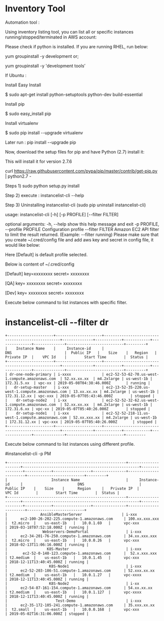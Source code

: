 Inventory Tool
============

Automation tool : 

Using inventory listing tool, you can list all or specific instances running/stopped/terminated in AWS account:

Please check if python is installed. If you are running RHEL, run below:

yum groupinstall -y development
or;

yum groupinstall -y 'development tools’

If Ubuntu :

Install Easy Install

$ sudo apt-get install python-setuptools python-dev build-essential 

Install pip

$ sudo easy_install pip 

Install virtualenv

$ sudo pip install --upgrade virtualenv 

Later run : pip install --upgrade pip

Now, download the setup files for pip and have Python (2.7) install it:

This will install it for version 2.7.6


curl https://raw.githubusercontent.com/pypa/pip/master/contrib/get-pip.py | python2.7 -



Steps 1) sudo python setup.py install

Step 2) execute : instancelist-cli --help 

Step 3) Uninstalling instancelist-cli (sudo pip uninstall instancelist-cli) 


usage: instancelist-cli [-h] [-p PROFILE] [--filter FILTER]

optional arguments:
  -h, --help            show this help message and exit
    -p PROFILE, --profile PROFILE
                            Configuration profile
                              --filter FILTER       Amazon EC2 API filter to limit the result returned.
                                                      (Example: --filter running)
Please make sure that you create ~/.cred/config file and add aws key and secret in config file, it would like below:

Here [Default]  is default profile selected.

Below is content of ~/.cred/config 

[Default] 
key=xxxxxxxx
secret= xxxxxxxx
                                                             
[QA]
key= xxxxxxxx
secret= xxxxxxxx
                                                                    
[Dev]
key= xxxxxxxx
secret= xxxxxxxx

Execute below command to list instances with specific filter. 

# instancelist-cli --filter dr 

```
+---------------------+---------------------+--------------------------------------------------+--------------+------------+------------+---------------+--------------+--------------------------+---------+
|    Instance Name    |     Instance-id     |                       DNS                        |  Public IP   |    Size    |   Region   |   Private IP  |    VPC Id    |        Start Time        |  Status |
+---------------------+---------------------+--------------------------------------------------+--------------+------------+------------+---------------+--------------+--------------------------+---------+
| dr-one-node-primary | i-xxxx              | ec2-52-53-62-70.us-west-1.compute.amazonaws.com  | 52.xx.xx.xx  | m4.2xlarge | us-west-1b |  172.31.5.xx  | vpc-xx | 2019-05-08T04:38:46.000Z       | running |
|   dr-setup-master   | i-xxx               | ec2-13-52-35-220.us-west-1.compute.amazonaws.com | 13.xx.xx.xx | m4.2xlarge | us-west-1b | 172.31.12.xx | vpc-xxx | 2019-05-07T05:43:46.000Z        | stopped |
|    dr-setup-node2   | i-xx                | ec2-52-52-32-62.us-west-1.compute.amazonaws.com  | 52.xx.xx.xx  | m4.2xlarge | us-west-1b |  172.31.6.xx | vpc-xx | 2019-05-07T05:40:26.000Z        | stopped |
|    dr-setup-node1   | i-xxx               | ec2-52-52-218-11.us-west-1.compute.amazonaws.com | 52.xx.xxx.xx | m4.2xlarge | us-west-1b | 172.31.12.xx | vpc-xxx | 2019-05-07T05:40:26.000Z       | stopped |
+---------------------+---------------------+--------------------------------------------------+--------------+------------+------------+---------------+--------------+--------------------------+---------

```
Execute below command to list instances using different profile.

#instancelist-cli -p PM

```
+------------------------------------------------------+---------------------+-----------------------------------------------------+----------------+------------+-----------------+---------------+-----------------------+--------------------------+---------+
|                    Instance Name                     |     Instance-id     |                         DNS                         |   Public IP    |    Size    |      Region     |   Private IP  |         VPC Id        |        Start Time        |  Status |
+------------------------------------------------------+---------------------+-----------------------------------------------------+----------------+------------+-----------------+---------------+-----------------------+--------------------------+
|               AnsibleMasterServer                  | i-xxx 			     |      ec2-100-26-202-225.compute-1.amazonaws.com     | 100.xx.xxx.xxx |  t2.micro  |    us-east-1b   |   10.0.1.69   |      vpc-xxx          | 2019-03-18T07:52:18.000Z | running |
|                Webservers-DemoPortal                 | i-xxx               |      ec2-34-201-76-250.compute-1.amazonaws.com      | 34.xx.xxx.xxx  |  t2.micro  |    us-east-1b   |   10.0.0.26   |      vpc-xxx          | 2018-02-13T11:06:16.000Z | running |
|                  K8S-Master                          | i-xxx               |       ec2-52-0-148-123.compute-1.amazonaws.com      |  52.x.xxx.xxx  | t2.medium  |    us-east-1b   |   10.0.1.45   |      vpc-xxx          | 2018-12-11T13:40:45.000Z | running |
|                   K8S-Node1                          | i-xxx               |      ec2-52-203-186-51.compute-1.amazonaws.com      | 52.xxx.xx.xx   | t2.medium  |    us-east-1b   |   10.0.1.27   |      vpc-xxxx         | 2018-12-11T13:40:45.000Z | running |
|                   K8S-Node2                          | i-xx                |      ec2-54-87-161-154.compute-1.amazonaws.com      | 54.xx.xx.xx    | t2.medium  |    us-east-1b   |   10.0.1.127  |      vpc-xxxx         | 2018-12-11T13:40:45.000Z | running |
|                      Test-Demo                       | i-xxx               |      ec2-35-172-105-241.compute-1.amazonaws.com     | 35.xxx.xx.xx   |  t2.small  |    us-east-1b   |   10.0.0.168  |      vpc-xxx          | 2019-05-02T16:31:06.000Z | stopped |
```


